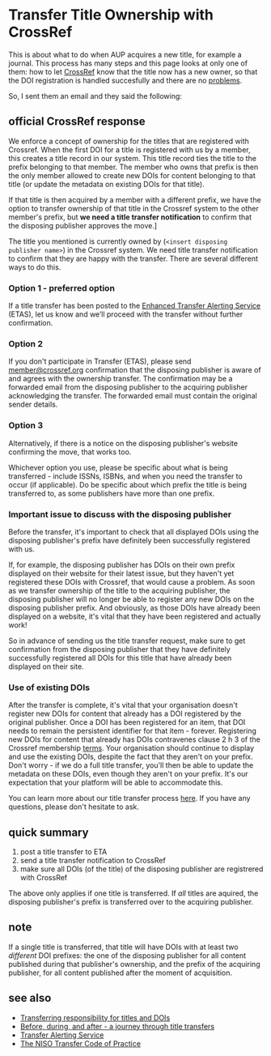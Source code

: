 # Transfer Title Ownership with CrossRef

This is about what to do when AUP acquires a new title, for example a journal. This process has many steps and this page looks at only one of them: how to let [CrossRef](crossref.md) know that the title now has a new owner, so that the DOI registration is handled succesfully and there are no [problems](doiregistrationproblems.md).

So, I sent them an email and they said the following:

## official CrossRef response
We enforce a concept of ownership for the titles that are registered with Crossref. When the first DOI for a title is registered with us by a member, this creates a title record in our system. This title record ties the title to the prefix belonging to that member. The member who owns that prefix is then the only member allowed to create new DOIs for content belonging to that title (or update the metadata on existing DOIs for that title).
 
If that title is then acquired by a member with a different prefix, we have the option to transfer ownership of that title in the Crossref system to the other member's prefix, but **we need a title transfer notification** to confirm that the disposing publisher approves the move.]
 
The title you mentioned is currently owned by (`<insert disposing publisher name>`) in the Crossref system. We need title transfer notification to confirm that they are happy with the transfer. There are several different ways to do this.
 
### Option 1 - preferred option
If a title transfer has been posted to the [Enhanced Transfer Alerting Service](https://journaltransfer.issn.org/) (ETAS), let us know and we’ll proceed with the transfer without further confirmation.
 
### Option 2
If you don't participate in Transfer (ETAS), please send member@crossref.org confirmation that the disposing publisher is aware of and agrees with the ownership transfer. The confirmation may be a forwarded email from the disposing publisher to the acquiring publisher acknowledging the transfer. The forwarded email must contain the original sender details.
 
### Option 3
Alternatively, if there is a notice on the disposing publisher's website confirming the move, that works too. 
 
Whichever option you use, please be specific about what is being transferred - include ISSNs, ISBNs, and when you need the transfer to occur (if applicable). Do be specific about which prefix the title is being transferred to, as some publishers have more than one prefix.
 
###  Important issue to discuss with the disposing publisher
Before the transfer, it's important to check that all displayed DOIs using the disposing publisher's prefix have definitely been successfully registered with us. 
 
If, for example, the disposing publisher has DOIs on their own prefix displayed on their website for their latest issue, but they haven't yet registered these DOIs with Crossref, that would cause a problem. As soon as we transfer ownership of the title to the acquiring publisher, the disposing publisher will no longer be able to register any new DOIs on the disposing publisher prefix. And obviously, as those DOIs have already been displayed on a website, it's vital that they have been registered and actually work!
 
So in advance of sending us the title transfer request, make sure to get confirmation from the disposing publisher that they have definitely successfully registered all DOIs for this title that have already been displayed on their site.
 
### Use of existing DOIs
After the transfer is complete, it's vital that your organisation doesn't register new DOIs for content that already has a DOI registered by the original publisher. Once a DOI has been registered for an item, that DOI needs to remain the persistent identifier for that item - forever. Registering new DOIs for content that already has DOIs contravenes clause 2 h 3 of the Crossref membership [terms](https://www.crossref.org/membership/terms/). Your organisation should continue to display and use the existing DOIs, despite the fact that they aren't on your prefix. Don't worry - if we do a full title transfer, you'll then be able to update the metadata on these DOIs, even though they aren't on your prefix. It's our expectation that your platform will be able to accommodate this. 
 
You can learn more about our title transfer process [here](https://www.crossref.org/documentation/register-maintain-records/creating-and-managing-dois/transferring-responsibility-for-dois/). If you have any questions, please don't hesitate to ask.

## quick summary
1. post a title transfer to ETA
2. send a title transfer notification to CrossRef
3. make sure all DOIs (of the title) of the disposing publisher are registrered with CrossRef

The above only applies if one title is transferred. If _all_ titles are aquired, the disposing publisher's prefix is transferred over to the acquiring publisher.

## note
If a single title is transferred, that title will have DOIs with at least two _different_ DOI prefixes: the one of the disposing publisher for all content published during that publisher's ownership, and the prefix of the acquiring publisher, for all content published after the moment of acquisition.

## see also

- [Transferring responsibility for titles and DOIs](https://www.crossref.org/documentation/register-maintain-records/creating-and-managing-dois/transferring-responsibility-for-dois/)
- [Before, during, and after - a journey through title transfers](https://www.crossref.org/blog/before-during-and-after-a-journey-through-title-transfers/)
- [Transfer Alerting Service](https://journaltransfer.issn.org/)
- [The NISO Transfer Code of Practice](https://www.niso.org/standards-committees/transfer)



